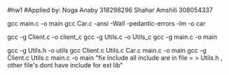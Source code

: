 #hw1
#Applied by:
Noga Anaby 318298296
Shahar Amshili 308054337


gcc main.c -o main
gcc Car.c -ansi -Wall -pedantic-errors -lm -o car

gcc -g  Client.c -o client_c
gcc -g  Utils.c -o Utils_c
gcc -g main.c -o main

gcc -g  Utils.h -o utils
gcc Client.c Utils.c Car.c main.c -o main
gcc -g Client.c Utils.c main.c -o main
"fix include all include are in file = > Utils.h , other file's dont have include for ext lib"
